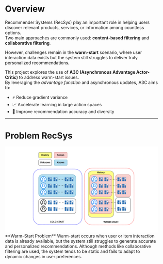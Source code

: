 # Overview
Recommender Systems (RecSys) play an important role in helping users discover relevant products, services, or information among countless options.  
Two main approaches are commonly used: **content-based filtering** and **collaborative filtering**.  

However, challenges remain in the **warm-start** scenario, where user interaction data exists but the system still struggles to deliver truly personalized recommendations.  

This project explores the use of **A3C (Asynchronous Advantage Actor-Critic)** to address warm-start issues.  
By leveraging the *advantage function* and asynchronous updates, A3C aims to:  

- ⚡ Reduce gradient variance  
- 📈 Accelerate learning in large action spaces  
- 🎯 Improve recommendation accuracy and diversity  
---
 
# Problem RecSys
<img src="Images/Recys Problem.png" alt="My Diagram" width="1000"/>
**Warm-Start Problem**
Warm-start occurs when user or item interaction data is already available, but the system still struggles to generate accurate and personalized recommendations. Although methods like collaborative filtering are used, the system tends to be static and fails to adapt to dynamic changes in user preferences.
